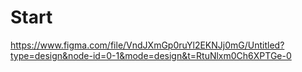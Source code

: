 # Start
https://www.figma.com/file/VndJXmGp0ruYl2EKNJj0mG/Untitled?type=design&node-id=0-1&mode=design&t=RtuNlxm0Ch6XPTGe-0
